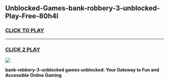 
## Unblocked-Games-bank-robbery-3-unblocked-Play-Free-80h4l
<h3>
<a href="https://premium76.site?title=bank-robbery-3-unblocked&ref=18A1">CLICK TO PLAY</a></h3>
<hr>

<h3>
<a href="https://premium76.site?title=bank-robbery-3-unblocked&ref=18A1">CLICK 2 PLAY</a>
  
</h3>

<a href="https://premium76.site?title=bank-robbery-3-unblocked&ref=18A1"><img src="https://clearcache.store/games.png"></a>


**bank-robbery-3-unblocked games unblocked: Your Gateway to Fun and Accessible Online Gaming**

